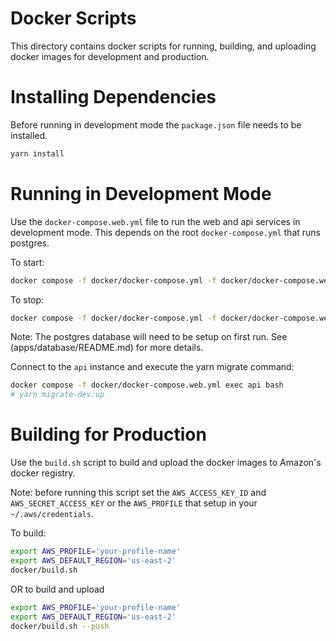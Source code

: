 # Docker Scripts

This directory contains docker scripts for running, building, and uploading docker images 
for development and production.


# Installing Dependencies

Before running in development mode the `package.json` file needs to be installed. 

```bash
yarn install
```


# Running in Development Mode

Use the `docker-compose.web.yml` file to run the web and api services in development mode.
This depends on the root `docker-compose.yml` that runs postgres.

To start:
```bash
docker compose -f docker/docker-compose.yml -f docker/docker-compose.web.yml up -d
```

To stop:
```bash
docker compose -f docker/docker-compose.yml -f docker/docker-compose.web.yml stop
```

Note: The postgres database will need to be setup on first run. See (apps/database/README.md) for more details.

Connect to the `api` instance and execute the yarn migrate command:
```bash
docker compose -f docker/docker-compose.web.yml exec api bash
# yarn migrate-dev:up
```


# Building for Production

Use the `build.sh` script to build and upload the docker images to Amazon's docker registry.

Note: before running this script set the `AWS_ACCESS_KEY_ID` and `AWS_SECRET_ACCESS_KEY` 
or the `AWS_PROFILE` that setup in your `~/.aws/credentials`.

To build:
```bash
export AWS_PROFILE='your-profile-name'
export AWS_DEFAULT_REGION='us-east-2'
docker/build.sh
```

OR to build and upload

```bash
export AWS_PROFILE='your-profile-name'
export AWS_DEFAULT_REGION='us-east-2'
docker/build.sh --push
```